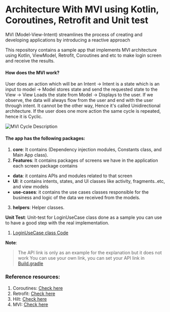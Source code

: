 

# Architecture With MVI using Kotlin, Coroutines, Retrofit and Unit test
MVI (Model-View-Intent) streamlines the process of creating and developing applications by introducing a reactive approach  
  
This repository contains a sample app that implements MVI architecture using Kotlin, ViewModel, Retrofit, Coroutines and etc to make login screen and receive the results.  

#### How does the MVI work?

User does an action which will be an Intent → Intent is a state which is an input to model → Model stores state and send the requested state to the View → View Loads the state from Model → Displays to the user. If we observe, the data will always flow from the user and end with the user through intent. It cannot be the other way, Hence it's called Unidirectional architecture. If the user does one more action the same cycle is repeated, hence it is Cyclic.

![MVI Cycle Description](https://s3.ap-south-1.amazonaws.com/mindorks-server-uploads/mvi_cyclic-49d9f8c2d3fe26b7.png)
  
#### The app has the following packages:  
1. **core**: It contains (Dependency injection modules, Constants class, and Main App class).  
2. **Features**: It contains packages of screens we have in the application each screen package contains  
 - **data**: it contains APIs and modules related to that screen  
 - **UI**: it contains intents, states, and UI classes like activity, fragments..etc, and view models  
 - **use-cases**: it contains the use cases classes responsible for the business and logic of the data we received from the models.  
3. **helpers**: Helper classes.  
  
**Unit Test**: Unit-test for LoginUseCase class done as a sample you can use to have a good step with the real implementation.  
 1. [LoginUseCase class Code](app/src/test/java/com/karam/easymvi/features/authentication/useCases/LoginUseCaseTest.kt)
 
 
**Note**:

> The API link is only as an example for the explanation but it does not work You can use your own link, you can set your API link in [Build.gradle](https://github.com/AhmedKaram2/Easy-Architecture-With-MVI/blob/main/app/build.gradle)
> 

  ### Reference resources:
1. Coroutines: [Check here](https://blog.mindorks.com/mastering-kotlin-coroutines-in-android-step-by-step-guide)
2. Retrofit: [Check here](https://square.github.io/retrofit/)
3. Hilt: [Check here](https://medium.com/androiddevelopers/dependency-injection-on-android-with-hilt-67b6031e62d)
4. MVI: [Check here](https://blog.mindorks.com/mvi-architecture-android-tutorial-for-beginners-step-by-step-guide)
